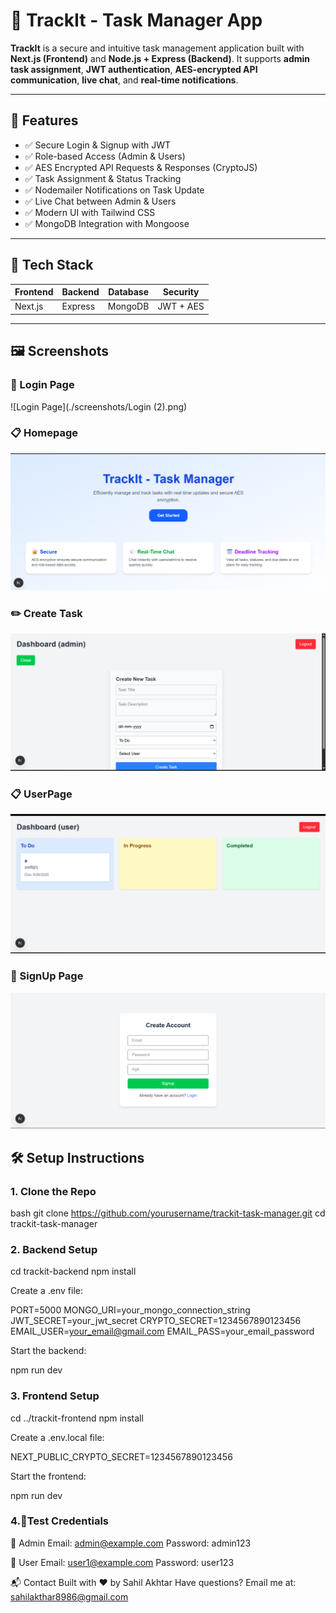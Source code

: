 # 📌 TrackIt - Task Manager App

**TrackIt** is a secure and intuitive task management application built with **Next.js (Frontend)** and **Node.js + Express (Backend)**. It supports **admin task assignment**, **JWT authentication**, **AES-encrypted API communication**, **live chat**, and **real-time notifications**.

---

## 🚀 Features

- ✅ Secure Login & Signup with JWT  
- ✅ Role-based Access (Admin & Users)  
- ✅ AES Encrypted API Requests & Responses (CryptoJS)  
- ✅ Task Assignment & Status Tracking  
- ✅ Nodemailer Notifications on Task Update  
- ✅ Live Chat between Admin & Users  
- ✅ Modern UI with Tailwind CSS  
- ✅ MongoDB Integration with Mongoose  

---

## 📁 Tech Stack

| Frontend | Backend | Database | Security |
|----------|---------|----------|----------|
| Next.js  | Express | MongoDB  | JWT + AES |

---


## 🖼️ Screenshots

### 🔐 Login Page
![Login Page](./screenshots/Login (2).png)

### 📋 Homepage
![Home](./screenshots/Hompage.png)

### ✏️ Create Task
![AdminDashboard](./screenshots/Admin2.png)

### 📋 UserPage
![UserDashboard](./screenshots/User2.png)

### 🔐 SignUp Page
![Signup Page](./screenshots/Signup2.png)


## 🛠️ Setup Instructions

### 1. Clone the Repo

bash
git clone https://github.com/yourusername/trackit-task-manager.git
cd trackit-task-manager


### 2.  Backend Setup

cd trackit-backend
npm install


Create a .env file:


PORT=5000
MONGO_URI=your_mongo_connection_string
JWT_SECRET=your_jwt_secret
CRYPTO_SECRET=1234567890123456
EMAIL_USER=your_email@gmail.com
EMAIL_PASS=your_email_password


Start the backend:

npm run dev


### 3. Frontend Setup

cd ../trackit-frontend
npm install


Create a .env.local file:

NEXT_PUBLIC_CRYPTO_SECRET=1234567890123456

Start the frontend:

npm run dev


### 4.🧪Test Credentials

🔐 Admin
Email: admin@example.com
Password: admin123

👤 User
Email: user1@example.com
Password: user123


📬 Contact
Built with ❤️ by Sahil Akhtar
Have questions? Email me at: sahilakthar8986@gmail.com

